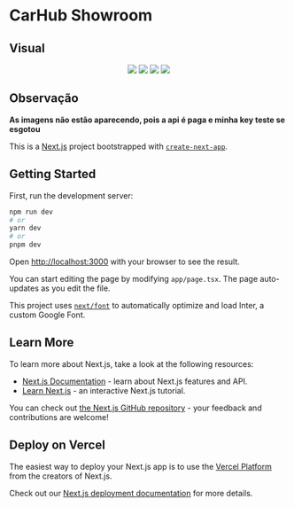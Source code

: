 # CarHub Showroom
## Visual
<div align="center">
  <img src="https://github.com/T4vexx/CarHub-Showroom/assets/68335367/2593f6f8-acad-4f8d-ad25-f7ce40fac38f" />
  <img src="https://github.com/T4vexx/CarHub-Showroom/assets/68335367/246d7700-32d6-4593-8857-898443402de6" />
  <img src="https://github.com/T4vexx/CarHub-Showroom/assets/68335367/5e3ba289-b40d-4ce8-b424-92689214c246" />
  <img src="https://github.com/T4vexx/CarHub-Showroom/assets/68335367/aa9c944c-7c62-4fc5-b5ef-cbbbbb45e8f4" />
</div>

## Observação
**As imagens não estão aparecendo, pois a api é paga e minha key teste se esgotou**


This is a [Next.js](https://nextjs.org/) project bootstrapped with [`create-next-app`](https://github.com/vercel/next.js/tree/canary/packages/create-next-app).

## Getting Started

First, run the development server:

```bash
npm run dev
# or
yarn dev
# or
pnpm dev
```

Open [http://localhost:3000](http://localhost:3000) with your browser to see the result.

You can start editing the page by modifying `app/page.tsx`. The page auto-updates as you edit the file.

This project uses [`next/font`](https://nextjs.org/docs/basic-features/font-optimization) to automatically optimize and load Inter, a custom Google Font.

## Learn More

To learn more about Next.js, take a look at the following resources:

- [Next.js Documentation](https://nextjs.org/docs) - learn about Next.js features and API.
- [Learn Next.js](https://nextjs.org/learn) - an interactive Next.js tutorial.

You can check out [the Next.js GitHub repository](https://github.com/vercel/next.js/) - your feedback and contributions are welcome!

## Deploy on Vercel

The easiest way to deploy your Next.js app is to use the [Vercel Platform](https://vercel.com/new?utm_medium=default-template&filter=next.js&utm_source=create-next-app&utm_campaign=create-next-app-readme) from the creators of Next.js.

Check out our [Next.js deployment documentation](https://nextjs.org/docs/deployment) for more details.
